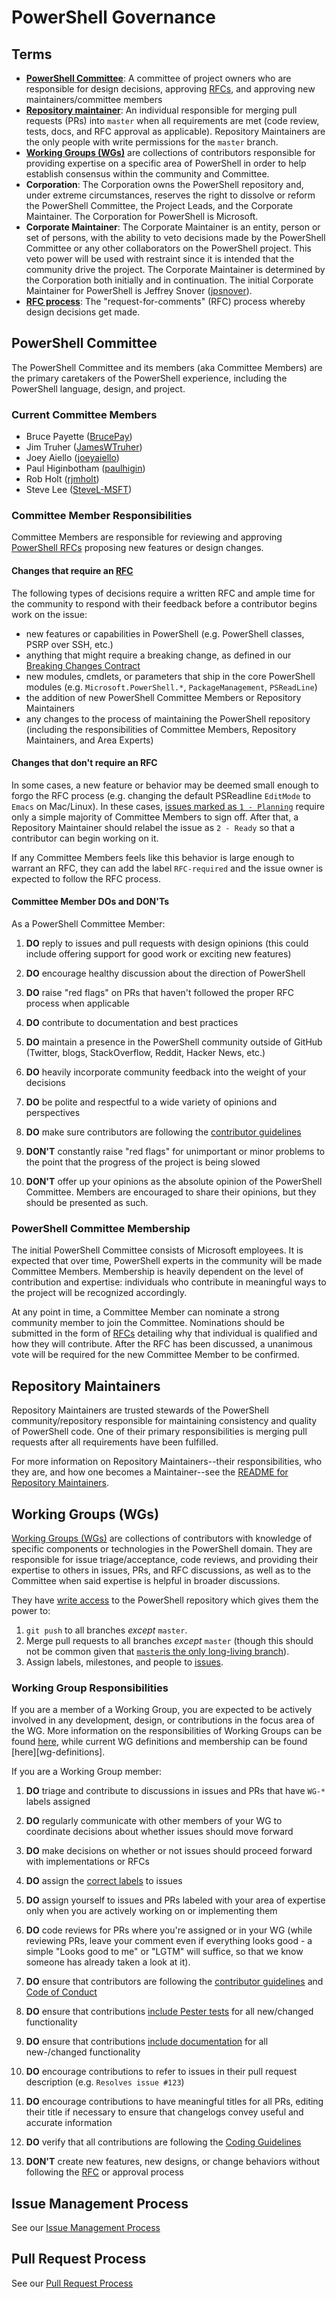 # PowerShell Governance

## Terms

* [**PowerShell Committee**](#powershell-committee): A committee of project owners who are responsible for design decisions,
  approving [RFCs][RFC-repo], and approving new maintainers/committee members
* [**Repository maintainer**](#repository-maintainers): An individual responsible for merging pull requests (PRs) into `master` when all requirements are met (code review, tests, docs, and RFC approval as applicable).
  Repository Maintainers are the only people with write permissions for the `master` branch.
* [**Working Groups (WGs)**](#working-groups-(wgs)) are collections of contributors responsible for
  providing expertise on a specific area of PowerShell in order to help establish consensus within
  the community and Committee.
* **Corporation**: The Corporation owns the PowerShell repository and, under extreme circumstances,
  reserves the right to dissolve or reform the PowerShell Committee, the Project Leads, and the Corporate Maintainer.
  The Corporation for PowerShell is Microsoft.
* **Corporate Maintainer**: The Corporate Maintainer is an entity, person or set of persons,
  with the ability to veto decisions made by the PowerShell Committee or any other collaborators on the PowerShell project.
  This veto power will be used with restraint since it is intended that the community drive the project.
  The Corporate Maintainer is determined by the Corporation both initially and in continuation.
  The initial Corporate Maintainer for PowerShell is Jeffrey Snover ([jpsnover](https://github.com/jpsnover)).
* [**RFC process**][RFC-repo]: The "request-for-comments" (RFC) process whereby design decisions get made.

## PowerShell Committee

The PowerShell Committee and its members (aka Committee Members) are the primary caretakers of the PowerShell experience, including the PowerShell language, design, and project.

### Current Committee Members

* Bruce Payette ([BrucePay](https://github.com/BrucePay))
* Jim Truher ([JamesWTruher](https://github.com/JamesWTruher))
* Joey Aiello ([joeyaiello](https://github.com/joeyaiello))
* Paul Higinbotham ([paulhigin](https://github.com/paulhigin))
* Rob Holt ([rjmholt](https://github.com/rjmholt))
* Steve Lee ([SteveL-MSFT](https://github.com/SteveL-MSFT))

### Committee Member Responsibilities

Committee Members are responsible for reviewing and approving [PowerShell RFCs][RFC-repo] proposing new features or design changes.

#### Changes that require an [RFC][RFC-repo]

The following types of decisions require a written RFC and ample time for the community to respond with their feedback before a contributor begins work on the issue:

* new features or capabilities in PowerShell (e.g. PowerShell classes, PSRP over SSH, etc.)
* anything that might require a breaking change, as defined in our [Breaking Changes Contract][breaking-changes]
* new modules, cmdlets, or parameters that ship in the core PowerShell modules (e.g. `Microsoft.PowerShell.*`, `PackageManagement`, `PSReadLine`)
* the addition of new PowerShell Committee Members or Repository Maintainers
* any changes to the process of maintaining the PowerShell repository (including the responsibilities of Committee Members, Repository Maintainers, and Area Experts)

#### Changes that don't require an RFC

In some cases, a new feature or behavior may be deemed small enough to forgo the RFC process
(e.g. changing the default PSReadline `EditMode` to `Emacs` on Mac/Linux).
In these cases, [issues marked as `1 - Planning`][issue-process] require only a simple majority of Committee Members to sign off.
After that, a Repository Maintainer should relabel the issue as `2 - Ready` so that a contributor can begin working on it.

If any Committee Members feels like this behavior is large enough to warrant an RFC, they can add the label `RFC-required` and the issue owner is expected to follow the RFC process.

#### Committee Member DOs and DON'Ts

As a PowerShell Committee Member:

1. **DO** reply to issues and pull requests with design opinions
  (this could include offering support for good work or exciting new features)
1. **DO** encourage healthy discussion about the direction of PowerShell
1. **DO** raise "red flags" on PRs that haven't followed the proper RFC process when applicable
1. **DO** contribute to documentation and best practices
1. **DO** maintain a presence in the PowerShell community outside of GitHub (Twitter, blogs, StackOverflow, Reddit, Hacker News, etc.)
1. **DO** heavily incorporate community feedback into the weight of your decisions
1. **DO** be polite and respectful to a wide variety of opinions and perspectives
1. **DO** make sure contributors are following the [contributor guidelines](../../.github/CONTRIBUTING.md)

1. **DON'T** constantly raise "red flags" for unimportant or minor problems to the point that the progress of the project is being slowed
1. **DON'T** offer up your opinions as the absolute opinion of the PowerShell Committee.
  Members are encouraged to share their opinions, but they should be presented as such.

### PowerShell Committee Membership

The initial PowerShell Committee consists of Microsoft employees.
It is expected that over time, PowerShell experts in the community will be made Committee Members.
Membership is heavily dependent on the level of contribution and expertise: individuals who contribute in meaningful ways to the project will be recognized accordingly.

At any point in time, a Committee Member can nominate a strong community member to join the Committee.
Nominations should be submitted in the form of [RFCs][RFC-repo] detailing why that individual is qualified and how they will contribute.
After the RFC has been discussed, a unanimous vote will be required for the new Committee Member to be confirmed.

## Repository Maintainers

Repository Maintainers are trusted stewards of the PowerShell community/repository responsible for maintaining consistency and quality of PowerShell code.
One of their primary responsibilities is merging pull requests after all requirements have been fulfilled.

For more information on Repository Maintainers--their responsibilities, who they are, and how one becomes a Maintainer--see the [README for Repository Maintainers][maintainers].

## Working Groups (WGs)

[Working Groups (WGs)][wg] are collections of contributors with knowledge of specific components or
technologies in the PowerShell domain.
They are responsible for issue triage/acceptance, code reviews, and providing their expertise to
others in issues, PRs, and RFC discussions,
as well as to the Committee when said expertise is helpful in broader discussions.

They have [write access](https://docs.github.com/en/free-pro-team@latest/github/setting-up-and-managing-organizations-and-teams/repository-permission-levels-for-an-organization) to the PowerShell repository which gives them the power to:

1. `git push` to all branches *except* `master`.
1. Merge pull requests to all branches *except* `master` (though this should not be common given that [`master`is the only long-living branch](../git/README.md#understand-branches)).
1. Assign labels, milestones, and people to [issues](https://guides.github.com/features/issues/).

### Working Group Responsibilities

If you are a member of a Working Group, you are expected to be actively involved in any development, design, or contributions in the focus area of the WG.
More information on the responsibilities of Working Groups can be found [here][wg],
while current WG definitions and membership can be found [here][wg-definitions].

If you are a Working Group member:

1. **DO** triage and contribute to discussions in issues and PRs that have `WG-*` labels assigned
1. **DO** regularly communicate with other members of your WG to coordinate decisions about
   whether issues should move forward
1. **DO** make decisions on whether or not issues should proceed forward with implementations or RFCs
1. **DO** assign the [correct labels][issue-process] to issues
1. **DO** assign yourself to issues and PRs labeled with your area of expertise only when you are actively
   working on or implementing them
1. **DO** code reviews for PRs where you're assigned or in your WG
   (while reviewing PRs, leave your comment even if everything looks good - a simple "Looks good to me" or "LGTM" will suffice, so that we know someone has already taken a look at it).
1. **DO** ensure that contributors are following the [contributor guidelines](../../.github/CONTRIBUTING.md)
   and [Code of Conduct](https://github.com/PowerShell/PowerShell/blob/master/CODE_OF_CONDUCT.md)
1. **DO** ensure that contributions [include Pester tests][pester] for all new/changed functionality
1. **DO** ensure that contributions [include documentation][docs-contributing] for all new-/changed functionality
1. **DO** encourage contributions to refer to issues in their pull request description (e.g. `Resolves issue #123`)
1. **DO** encourage contributions to have meaningful titles for all PRs,
   editing their title if necessary to ensure that changelogs convey useful and accurate information
1. **DO** verify that all contributions are following the [Coding Guidelines](../dev-process/coding-guidelines.md)

1. **DON'T** create new features, new designs, or change behaviors without following the [RFC][RFC-repo] or approval process

## Issue Management Process

See our [Issue Management Process][issue-process]

## Pull Request Process

See our [Pull Request Process][pull-request-process]

[RFC-repo]: https://github.com/PowerShell/PowerShell-RFC
[pester]: ../testing-guidelines/WritingPesterTests.md
[breaking-changes]: ../dev-process/breaking-change-contract.md
[issue-process]: ../maintainers/issue-management.md
[pull-request-process]: ../../.github/CONTRIBUTING.md#lifecycle-of-a-pull-request
[docs-contributing]: https://github.com/PowerShell/PowerShell-Docs/blob/staging/CONTRIBUTING.md
[maintainers]: ../maintainers/README.md
[wg]: ./working-group.md
[wg-defintions]: ./working-group-definitions.md
